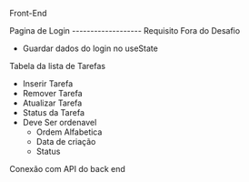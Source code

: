 Front-End

Pagina de Login ------------------- Requisito Fora do Desafio
- Guardar dados do login no useState

Tabela da lista de Tarefas
- Inserir Tarefa
- Remover Tarefa
- Atualizar Tarefa
- Status da Tarefa
- Deve Ser ordenavel
  - Ordem Alfabetica
  - Data de criação
  - Status

Conexão com API do back end